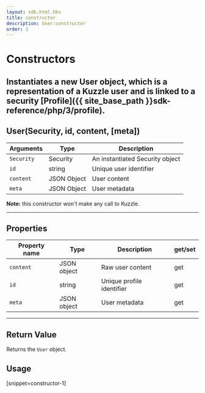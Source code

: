 ```yaml
---
layout: sdk.html.hbs
title: constructor
description: User:constructor
order: 1
---
```

  

# Constructors
Instantiates a new User object, which is a representation of a Kuzzle user and is linked to a security [Profile]({{ site_base_path }}sdk-reference/php/3/profile).
---

## User(Security, id, content, [meta])

| Arguments | Type | Description |
|---------------|---------|----------------------------------------|
| ``Security`` | Security | An instantiated Security object |
| ``id`` | string | Unique user identifier |
| ``content`` | JSON Object | User content |
| ``meta`` | JSON Object | User metadata |

**Note:**  this constructor won't make any call to Kuzzle.

---

## Properties

| Property name | Type | Description | get/set |
|--------------|--------|-----------------------------------|---------|
| `content` | JSON object | Raw user content | get |
| `id` | string | Unique profile identifier | get |
| `meta` | JSON object | User metadata | get |

---

## Return Value

Returns the `User` object.

## Usage

[snippet=constructor-1]
